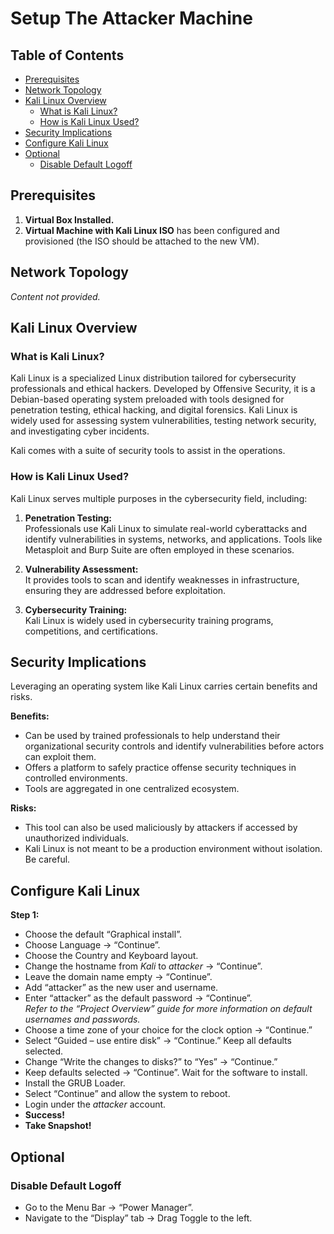 # Setup The Attacker Machine

## Table of Contents

- [Prerequisites](#prerequisites)
- [Network Topology](#network-topology)
- [Kali Linux Overview](#kali-linux-overview)
  - [What is Kali Linux?](#what-is-kali-linux)
  - [How is Kali Linux Used?](#how-is-kali-linux-used)
- [Security Implications](#security-implications)
- [Configure Kali Linux](#configure-kali-linux)
- [Optional](#optional)
  - [Disable Default Logoff](#disable-default-logoff)

## Prerequisites

1. **Virtual Box Installed.**
2. **Virtual Machine with Kali Linux ISO** has been configured and provisioned (the ISO should be attached to the new VM).

## Network Topology

*Content not provided.*

## Kali Linux Overview

### What is Kali Linux?

Kali Linux is a specialized Linux distribution tailored for cybersecurity professionals and ethical hackers. Developed by Offensive Security, it is a Debian-based operating system preloaded with tools designed for penetration testing, ethical hacking, and digital forensics. Kali Linux is widely used for assessing system vulnerabilities, testing network security, and investigating cyber incidents.

Kali comes with a suite of security tools to assist in the operations.

### How is Kali Linux Used?

Kali Linux serves multiple purposes in the cybersecurity field, including:

1. **Penetration Testing:**  
   Professionals use Kali Linux to simulate real-world cyberattacks and identify vulnerabilities in systems, networks, and applications. Tools like Metasploit and Burp Suite are often employed in these scenarios.

2. **Vulnerability Assessment:**  
   It provides tools to scan and identify weaknesses in infrastructure, ensuring they are addressed before exploitation.

3. **Cybersecurity Training:**  
   Kali Linux is widely used in cybersecurity training programs, competitions, and certifications.

## Security Implications

Leveraging an operating system like Kali Linux carries certain benefits and risks.

**Benefits:**

- Can be used by trained professionals to help understand their organizational security controls and identify vulnerabilities before actors can exploit them.
- Offers a platform to safely practice offense security techniques in controlled environments.
- Tools are aggregated in one centralized ecosystem.

**Risks:**

- This tool can also be used maliciously by attackers if accessed by unauthorized individuals.
- Kali Linux is not meant to be a production environment without isolation. Be careful.

## Configure Kali Linux

**Step 1:**

- Choose the default “Graphical install”.
- Choose Language → “Continue”.
- Choose the Country and Keyboard layout.
- Change the hostname from *Kali* to *attacker* → “Continue”.
- Leave the domain name empty → “Continue”.
- Add “attacker” as the new user and username.
- Enter “attacker” as the default password → “Continue”.  
  *Refer to the “Project Overview” guide for more information on default usernames and passwords.*
- Choose a time zone of your choice for the clock option → “Continue.”
- Select “Guided – use entire disk” → “Continue.” Keep all defaults selected.
- Change “Write the changes to disks?” to “Yes” → “Continue.”
- Keep defaults selected → “Continue”. Wait for the software to install.
- Install the GRUB Loader.
- Select “Continue” and allow the system to reboot.
- Login under the *attacker* account.
- **Success!**
- **Take Snapshot!**

## Optional

### Disable Default Logoff

- Go to the Menu Bar → “Power Manager”.
- Navigate to the “Display” tab → Drag Toggle to the left.
